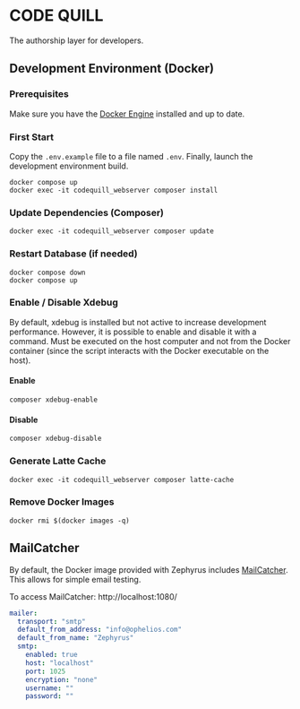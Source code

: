 # CODE QUILL

The authorship layer for developers.

## Development Environment (Docker)

### Prerequisites
Make sure you have the [Docker Engine](https://www.docker.com/products/docker-desktop/) installed and up to date.

### First Start
Copy the `.env.example` file to a file named `.env`. Finally, launch the development environment build.

```ssh
docker compose up
docker exec -it codequill_webserver composer install
```

### Update Dependencies (Composer)
```ssh
docker exec -it codequill_webserver composer update
```


### Restart Database (if needed)
```ssh
docker compose down
docker compose up
```


### Enable / Disable Xdebug
By default, xdebug is installed but not active to increase development performance. However, it is possible to enable and disable it with a command. Must be executed on the host computer and not from the Docker container (since the script interacts with the Docker executable on the host).

#### Enable
```ssh
composer xdebug-enable
```


#### Disable
```ssh
composer xdebug-disable
```


### Generate Latte Cache
```ssh
docker exec -it codequill_webserver composer latte-cache
```


### Remove Docker Images
```ssh
docker rmi $(docker images -q)
```


## MailCatcher

By default, the Docker image provided with Zephyrus includes [MailCatcher](https://www.google.com/search?client=safari&rls=en&q=mailcatcher&ie=UTF-8&oe=UTF-8). This allows for simple email testing.

To access MailCatcher: http://localhost:1080/

```yml
mailer:
  transport: "smtp"
  default_from_address: "info@ophelios.com"
  default_from_name: "Zephyrus"
  smtp:
    enabled: true
    host: "localhost"
    port: 1025
    encryption: "none"
    username: ""
    password: ""
```
